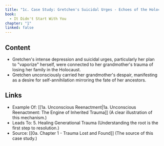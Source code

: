 ```yaml
---
title: "1c. Case Study: Gretchen's Suicidal Urges - Echoes of the Holocaust"
book:
  - It Didn't Start With You
chapter: "1"
linked: false
---
```



## Content

- Gretchen's intense depression and suicidal urges, particularly her plan to "vaporize" herself, were connected to her grandmother's trauma of losing her family in the Holocaust. 
- Gretchen unconsciously carried her grandmother's despair, manifesting as a desire for self-annihilation mirroring the fate of her ancestors.

## Links

- Example Of: [[1a. Unconscious Reenactment|1a. Unconscious Reenactment: The Engine of Inherited Trauma]] (A clear illustration of this mechanism.)
- Leads To: 5. Healing Generational Trauma (Understanding the root is the first step to resolution.)
- Source: [[0a. Chapter 1 - Trauma Lost and Found]] (The source of this case study.)

